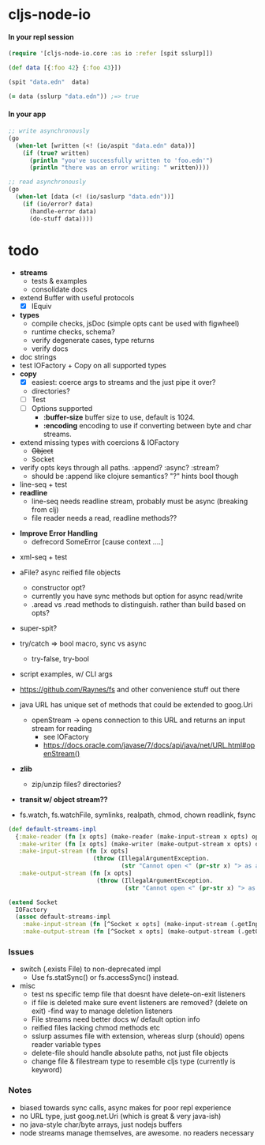 
# cljs-node-io

#### In your repl session

```clj
(require '[cljs-node-io.core :as io :refer [spit sslurp]])

(def data [{:foo 42} {:foo 43}])

(spit "data.edn"  data)

(= data (sslurp "data.edn")) ;=> true

```

#### In your app

```clj
;; write asynchronously
(go
  (when-let [written (<! (io/aspit "data.edn" data))]
    (if (true? written)
      (println "you've successfully written to 'foo.edn'")
      (println "there was an error writing: " written))))

;; read asynchronously
(go
  (when-let [data (<! (io/saslurp "data.edn"))]
    (if (io/error? data)
      (handle-error data)
      (do-stuff data))))

```

# todo
  + __streams__
    - tests & examples
    - consolidate docs
  + extend Buffer with useful protocols
    - [x] IEquiv
  + __types__
    - compile checks, jsDoc (simple opts cant be used with figwheel)
    - runtime checks, schema?
    - verify degenerate cases, type returns
    - verify docs
  + doc strings
  + test IOFactory + Copy on all supported types
  + __copy__
    - [x] easiest: coerce args to streams and the just pipe it over?
    - directories?
    - [ ] Test
    - [ ] Options supported
      - __:buffer-size__  buffer size to use, default is 1024.
      - __:encoding__     encoding to use if converting between byte and char streams.
  + extend missing types with coercions & IOFactory
    - ~~Object~~
    - Socket
  + verify opts keys through all paths. :append? :async? :stream?
    - should be :append like clojure semantics? "?" hints bool though
  + line-seq  + test
  + __readline__
    - line-seq needs readline stream, probably must be async (breaking from clj)
    - file reader needs a read, readline methods??
  * __Improve Error Handling__
    - defrecord SomeError [cause context ....]  
  + xml-seq  + test  
  + aFile? async reified file objects
    - constructor opt?
    - currently you have sync methods but option for async read/write
    - .aread vs .read methods to distinguish. rather than build based on opts?    
  + super-spit?
  + try/catch => bool macro, sync vs async
    - try-false, try-bool
  + script examples, w/ CLI args
  + https://github.com/Raynes/fs and other convenience stuff out there
  + java URL has unique set of methods that could be extended to goog.Uri
    - openStream -> opens connection to this URL and returns an input stream for reading
      - see IOFactory
      - https://docs.oracle.com/javase/7/docs/api/java/net/URL.html#openStream()

  + __zlib__
    - zip/unzip files? directories?
  + __transit w/ object stream??__
  + fs.watch, fs.watchFile, symlinks, realpath, chmod, chown readlink, fsync

``` clj
(def default-streams-impl
  {:make-reader (fn [x opts] (make-reader (make-input-stream x opts) opts))
   :make-writer (fn [x opts] (make-writer (make-output-stream x opts) opts))
   :make-input-stream (fn [x opts]
                        (throw (IllegalArgumentException.
                                (str "Cannot open <" (pr-str x) "> as an InputStream."))))
   :make-output-stream (fn [x opts]
                         (throw (IllegalArgumentException.
                                 (str "Cannot open <" (pr-str x) "> as an OutputStream."))))})

(extend Socket
  IOFactory
  (assoc default-streams-impl
    :make-input-stream (fn [^Socket x opts] (make-input-stream (.getInputStream x) opts))
    :make-output-stream (fn [^Socket x opts] (make-output-stream (.getOutputStream x) opts))))

```

### Issues

  + switch (.exists File) to non-deprecated impl
    - Use fs.statSync() or fs.accessSync() instead.
  + misc
    - test ns specific temp file that doesnt have delete-on-exit listeners
    - if file is deleted make sure event listeners are removed? (delete on exit)
      -find way to manage deletion listeners
    + File streams need better docs w/ default option info
    + reified files lacking chmod methods etc
    + sslurp assumes file with extension, whereas slurp (should) opens reader variable types
    + delete-file should handle absolute paths, not just file objects
    + change file & filestream type to resemble cljs type (currently is keyword)   


### Notes
  + biased towards sync calls, async makes for poor repl experience
  + no URL type, just goog.net.Uri (which is great & very java-ish)
  + no java-style char/byte arrays, just nodejs buffers
  + node streams manage themselves, are awesome. no readers necessary
